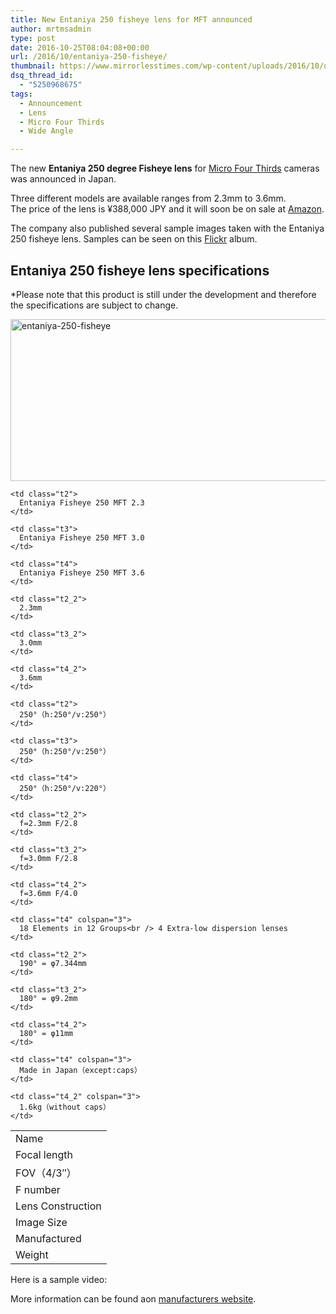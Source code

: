 ```yaml
---
title: New Entaniya 250 fisheye lens for MFT announced
author: mrtmsadmin
type: post
date: 2016-10-25T08:04:08+00:00
url: /2016/10/entaniya-250-fisheye/
thumbnail: https://www.mirrorlesstimes.com/wp-content/uploads/2016/10/unnamed.jpg
dsq_thread_id:
  - "5250968675"
tags:
  - Announcement
  - Lens
  - Micro Four Thirds
  - Wide Angle

---
```

The new **Entaniya 250 degree Fisheye lens** for [Micro Four Thirds][1] cameras was announced in Japan.

Three different models are available ranges from 2.3mm to 3.6mm. The price of the lens is ¥388,000 JPY and it will soon be on sale at <a href="http://amzn.to/2eGtUH6" rel="nofollow">Amazon</a>.

The company also published several sample images taken with the Entaniya 250 fisheye lens. Samples can be seen on this <a href="https://www.flickr.com/photos/134236788@N08/sets/72157675262488866" target="_blank" rel="external">Flickr</a> album.<!--more-->

## Entaniya 250 fisheye lens specifications

<p class="note">
  *Please note that this product is still under the development and therefore the specifications are subject to change.
</p>

<p class="note">
  <a href="https://i2.wp.com/www.mirrorlesstimes.com/wp-content/uploads/2016/10/entaniya-250-fisheye.png?ssl=1"><img class="aligncenter size-full wp-image-670" src="https://i2.wp.com/www.mirrorlesstimes.com/wp-content/uploads/2016/10/entaniya-250-fisheye.png?resize=600%2C259&#038;ssl=1" alt="entaniya-250-fisheye" width="600" height="259" srcset="https://i2.wp.com/www.mirrorlesstimes.com/wp-content/uploads/2016/10/entaniya-250-fisheye.png?w=647&ssl=1 647w, https://i2.wp.com/www.mirrorlesstimes.com/wp-content/uploads/2016/10/entaniya-250-fisheye.png?resize=300%2C129&ssl=1 300w" sizes="(max-width: 600px) 100vw, 600px" data-recalc-dims="1" /></a>
</p>

<table  class="table table table-hover" >
  <tr>
    <td class="t1">
      Name
    </td>
    
    <td class="t2">
      Entaniya Fisheye 250 MFT 2.3
    </td>
    
    <td class="t3">
      Entaniya Fisheye 250 MFT 3.0
    </td>
    
    <td class="t4">
      Entaniya Fisheye 250 MFT 3.6
    </td>
  </tr>
  
  <tr>
    <td class="t1_2">
      Focal length
    </td>
    
    <td class="t2_2">
      2.3mm
    </td>
    
    <td class="t3_2">
      3.0mm
    </td>
    
    <td class="t4_2">
      3.6mm
    </td>
  </tr>
  
  <tr>
    <td class="t1">
      FOV（4/3&#8243;）
    </td>
    
    <td class="t2">
      250°（h:250°/v:250°）
    </td>
    
    <td class="t3">
      250°（h:250°/v:250°）
    </td>
    
    <td class="t4">
      250°（h:250°/v:220°）
    </td>
  </tr>
  
  <tr>
    <td class="t1_2">
      F number
    </td>
    
    <td class="t2_2">
      f=2.3mm F/2.8
    </td>
    
    <td class="t3_2">
      f=3.0mm F/2.8
    </td>
    
    <td class="t4_2">
      f=3.6mm F/4.0
    </td>
  </tr>
  
  <tr>
    <td class="t1">
      Lens Construction
    </td>
    
    <td class="t4" colspan="3">
      18 Elements in 12 Groups<br /> 4 Extra-low dispersion lenses
    </td>
  </tr>
  
  <tr>
    <td class="t1_2">
      Image Size
    </td>
    
    <td class="t2_2">
      190° = φ7.344mm
    </td>
    
    <td class="t3_2">
      180° = φ9.2mm
    </td>
    
    <td class="t4_2">
      180° = φ11mm
    </td>
  </tr>
  
  <tr>
    <td class="t1">
      Manufactured
    </td>
    
    <td class="t4" colspan="3">
      Made in Japan（except:caps）
    </td>
  </tr>
  
  <tr>
    <td class="t1_2">
      Weight
    </td>
    
    <td class="t4_2" colspan="3">
      1.6kg（without caps）
    </td>
  </tr>
</table>

Here is a sample video:



More information can be found aon [manufacturers website][2].

 [1]: https://www.mirrorlesstimes.com/tags/micro-four-thirds/
 [2]: http://www.entapano.com/en/fisheyelens/microfourthirds_fisheyelens.html
